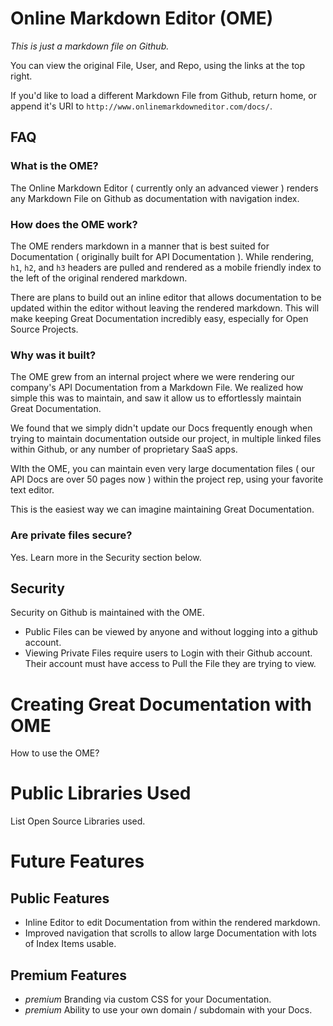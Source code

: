 Online Markdown Editor (OME)
============================

*This is just a markdown file on Github.*

You can view the original File, User, and Repo, using the links at the top right.

If you'd like to load a different Markdown File from Github, return home, or append it's URI to `http://www.onlinemarkdowneditor.com/docs/`.


FAQ
---

### What is the OME?
The Online Markdown Editor ( currently only an advanced viewer ) renders any Markdown File on Github as documentation with navigation index.

### How does the OME work?
The OME renders markdown in a manner that is best suited for Documentation ( originally built for API Documentation ). While rendering, `h1`, `h2`, and `h3` headers are pulled and rendered as a mobile friendly index to the left of the original rendered markdown.

There are plans to build out an inline editor that allows documentation to be updated within the editor without leaving the rendered markdown.  This will make keeping Great Documentation incredibly easy, especially for Open Source Projects.

### Why was it built?
The OME grew from an internal project where we were rendering our company's API Documentation from a Markdown File.  We realized how simple this was to maintain, and saw it allow us to effortlessly maintain Great Documentation.

We found that we simply didn't update our Docs frequently enough when trying to maintain documentation outside our project, in multiple linked files within Github, or any number of proprietary SaaS apps.

WIth the OME, you can maintain even very large documentation files ( our API Docs are over 50 pages now ) within the project rep, using your favorite text editor.

This is the easiest way we can imagine maintaining Great Documentation.

### Are private files secure?
Yes. Learn more in the Security section below.


Security
--------
Security on Github is maintained with the OME.
- Public Files can be viewed by anyone and without logging into a github account.
- Viewing Private Files require users to Login with their Github account.  Their account must have access to Pull the File they are trying to view.


Creating Great Documentation with OME
=====================================
How to use the OME?


Public Libraries Used
=====================
List Open Source Libraries used.


Future Features
===============

Public Features
---------------
- Inline Editor to edit Documentation from within the rendered markdown.
- Improved navigation that scrolls to allow large Documentation with lots of Index Items usable.

Premium Features
----------------
- *premium* Branding via custom CSS for your Documentation.
- *premium* Ability to use your own domain / subdomain with your Docs.
